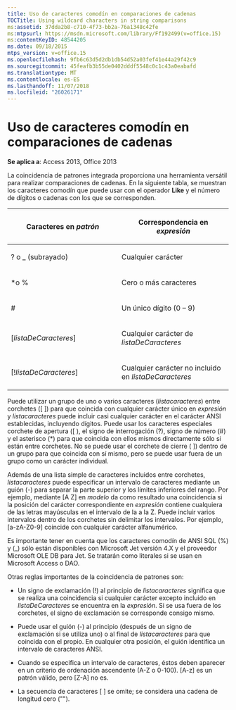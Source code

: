 ```yaml
---
title: Uso de caracteres comodín en comparaciones de cadenas
TOCTitle: Using wildcard characters in string comparisons
ms:assetid: 37dda2b8-c710-4f73-bb2a-76a1348c42fe
ms:mtpsurl: https://msdn.microsoft.com/library/Ff192499(v=office.15)
ms:contentKeyID: 48544205
ms.date: 09/18/2015
mtps_version: v=office.15
ms.openlocfilehash: 9fb6c63d5d2db1db54d52a03fef41e44a29f42c9
ms.sourcegitcommit: 45feafb3b55de0402dddf5548c0c1c43a0eabafd
ms.translationtype: MT
ms.contentlocale: es-ES
ms.lasthandoff: 11/07/2018
ms.locfileid: "26026171"
---
```

# <a name="using-wildcard-characters-in-string-comparisons"></a>Uso de caracteres comodín en comparaciones de cadenas

**Se aplica a**: Access 2013, Office 2013

La coincidencia de patrones integrada proporciona una herramienta versátil para realizar comparaciones de cadenas. En la siguiente tabla, se muestran los caracteres comodín que puede usar con el operador **Like** y el número de dígitos o cadenas con los que se corresponden.

<table>
<colgroup>
<col style="width: 50%" />
<col style="width: 50%" />
</colgroup>
<thead>
<tr class="header">
<th><p>Caracteres en <em>patrón</em></p></th>
<th><p>Correspondencia en <em>expresión</em></p></th>
</tr>
</thead>
<tbody>
<tr class="odd">
<td><p>? o _ (subrayado)</p></td>
<td><p>Cualquier carácter</p></td>
</tr>
<tr class="even">
<td><p>*o %</p></td>
<td><p>Cero o más caracteres</p></td>
</tr>
<tr class="odd">
<td><p>#</p></td>
<td><p>Un único dígito (0 – 9)</p></td>
</tr>
<tr class="even">
<td><p>[<em>listaDeCaracteres</em>]</p></td>
<td><p>Cualquier carácter de <em>listaDeCaracteres</em></p></td>
</tr>
<tr class="odd">
<td><p>[!<em>listaDeCaracteres</em>]</p></td>
<td><p>Cualquier carácter no incluido en <em>listaDeCaracteres</em></p></td>
</tr>
</tbody>
</table>


Puede utilizar un grupo de uno o varios caracteres (*listacaracteres*) entre corchetes (\[ \]) para que coincida con cualquier carácter único en *expresión* y *listacaracteres* puede incluir casi cualquier carácter en el carácter ANSI establecidas, incluyendo dígitos. Puede usar los caracteres especiales corchete de apertura (\[ ), el signo de interrogación (?), signo de número (\#) y el asterisco (\*) para que coincida con ellos mismos directamente sólo si están entre corchetes. No se puede usar el corchete de cierre ( \]) dentro de un grupo para que coincida con sí mismo, pero se puede usar fuera de un grupo como un carácter individual.

Además de una lista simple de caracteres incluidos entre corchetes, *listacaracteres* puede especificar un intervalo de caracteres mediante un guión (-) para separar la parte superior y los límites inferiores del rango. Por ejemplo, mediante \[A Z\] en *modelo* da como resultado una coincidencia si la posición del carácter correspondiente en *expresión* contiene cualquiera de las letras mayúsculas en el intervalo de la a la Z. Puede incluir varios intervalos dentro de los corchetes sin delimitar los intervalos. Por ejemplo, \[a-zA-Z0-9\] coincide con cualquier carácter alfanumérico.

Es importante tener en cuenta que los caracteres comodín de ANSI SQL (%) y (\_) sólo están disponibles con Microsoft Jet versión 4.X y el proveedor Microsoft OLE DB para Jet. Se tratarán como literales si se usan en Microsoft Access o DAO.

Otras reglas importantes de la coincidencia de patrones son:

- Un signo de exclamación (\!) al principio de *listacaracteres* significa que se realiza una coincidencia si cualquier carácter excepto incluido en *listaDeCaracteres* se encuentra en la *expresión*. Si se usa fuera de los corchetes, el signo de exclamación se corresponde consigo mismo.

- Puede usar el guión (-) al principio (después de un signo de exclamación si se utiliza uno) o al final de *listacaracteres* para que coincida con el propio. En cualquier otra posición, el guión identifica un intervalo de caracteres ANSI.

- Cuando se especifica un intervalo de caracteres, éstos deben aparecer en un criterio de ordenación ascendente (A-Z o 0-100). \[A-z\] es un patrón válido, pero \[Z-A\] no es.

- La secuencia de caracteres \[ \] se omite; se considera una cadena de longitud cero ("").

